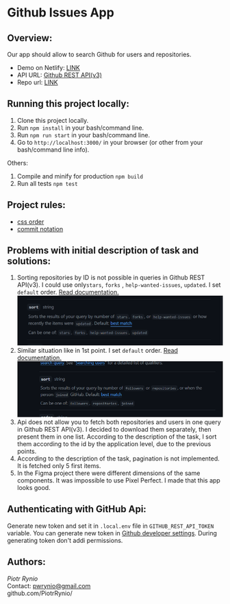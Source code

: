 # Github Issues App

## Overview:
Our app should allow to search Github for users and repositories.

- Demo on Netlify: [LINK](https://rynio-github-issues-app.netlify.app/)
- API URL: [Github REST API(v3)](https://docs.github.com/en/rest)
- Repo url: [LINK](https://github.com/PiotrRynio/github-issues-app)

## Running this project locally:

1. Clone this project locally.
2. Run `npm install` in your bash/command line.
3. Run `npm run start` in your bash/command line.
4. Go to `http://localhost:3000/` in your browser (or other from your bash/command line info).

Others:

1. Compile and minify for production `npm build`
2. Run all tests `npm test`

## Project rules:

- [css order](https://css-tricks.com/poll-results-how-do-you-order-your-css-properties/)
- [commit notation](https://gist.github.com/brianclements/841ea7bffdb01346392c#type)

## Problems with initial description of task and solutions:

1. Sorting repositories by ID is not possible in queries in Github REST API(v3). I could use only`stars`, `forks`
   , `help-wanted-issues`, `updated`. I set `default` order.
   [Read documentation.](https://docs.github.com/en/rest/search#search-repositories)
   ![](doc/github-documentation-1.png)
2. Similar situation like in 1st point. I set `default` order.
   [Read documentation.](https://docs.github.com/en/rest/search#search-users)
   ![img.png](doc/github-documentation-2.png)
3. Api does not allow you to fetch both repositories and users in one query in Github REST API(v3). I decided to download
   them separately, then present them in one list. According to the description of the task, I sort
   them according to the id by the application level, due to the previous points.
4. According to the description of the task, pagination is not implemented. It is fetched only 5
   first items.
5. In the Figma project there were different dimensions of the same components. It was impossible to
   use Pixel Perfect. I made that this app looks good.

## Authenticating with GitHub Api:
Generate new token and set it in `.local.env` file in `GITHUB_REST_API_TOKEN` variable.
You can generate new token in [Github developer settings](https://github.com/settings/tokens).
During generating token don't addi permissions.
 
## Authors:

*Piotr Rynio*  
Contact:
pwrynio@gmail.com  
github.com/PiotrRynio/

   